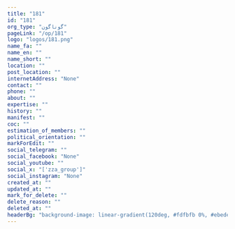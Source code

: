 ```yaml
---
title: "181"
id: "181"
org_type: "گوناگون"
pageLink: "/op/181"
logo: "logos/181.png"
name_fa: ""
name_en: ""
name_short: ""
location: ""
post_location: ""
internetAddress: "None"
contact: ""
phone: ""
about: ""
expertise: ""
history: ""
manifest: ""
coc: ""
estimation_of_members: ""
political_orientation: ""
markForEdit: ""
social_telegram: ""
social_facebook: "None"
social_youtube: ""
social_x: "['zza_group']"
social_instagram: "None"
created_at: ""
updated_at: ""
mark_for_delete: ""
delete_reason: ""
deleted_at: ""
headerBg: "background-image: linear-gradient(120deg, #fdfbfb 0%, #ebedee 100%);"
---
```

